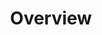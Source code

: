 ---
id: overview
title: Overview
sidebar_label: Overview
sidebar_position: 1
last_update:
  date: 2025/09/24
  author: Ijaan Yudana
---